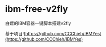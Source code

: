 # ibm-free-v2fly
白嫖的IBM容器一键脚本搭建v2fly

基于项目![https://github.com/CCChieh/IBMYes](https://github.com/CCChieh/IBMYes)
